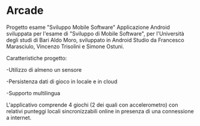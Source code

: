# Arcade
Progetto esame "Sviluppo Mobile Software"
Applicazione Android sviluppata per l'esame di "Sviluppo di Mobile Software", per l'Università degli studi di Bari Aldo Moro, sviluppato in Android Studio da Francesco Marasciulo, Vincenzo Trisolini e Simone Ostuni.

Caratteristiche progetto:

-Utilizzo di almeno un sensore

-Persistenza dati di gioco in locale e in cloud

-Supporto multilingua

L'applicativo comprende 4 giochi (2 dei quali con accelerometro) con relativi punteggi locali sincronizzabili online in presenza di una connessione a internet.
